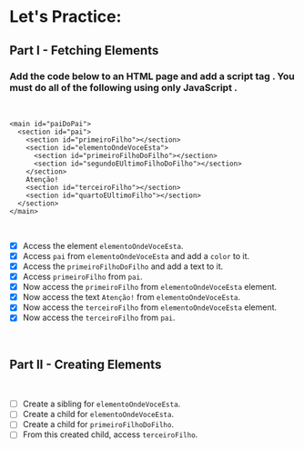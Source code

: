 # Let's Practice:

## Part I - Fetching Elements

### Add the code below to an HTML page and add a script tag . You must do all of the following using only JavaScript .

<br>

```
<main id="paiDoPai">
  <section id="pai">
    <section id="primeiroFilho"></section>
    <section id="elementoOndeVoceEsta">
      <section id="primeiroFilhoDoFilho"></section>
      <section id="segundoEUltimoFilhoDoFilho"></section>
    </section>
    Atenção!
    <section id="terceiroFilho"></section>
    <section id="quartoEUltimoFilho"></section>
  </section>
</main>
```
<br>

- [x] Access the element `elementoOndeVoceEsta`.
- [x] Access `pai` from `elementoOndeVoceEsta` and add a `color` to it.
- [x] Access the `primeiroFilhoDoFilho` and add a text to it.
- [x] Access `primeiroFilho` from `pai`.
- [x] Now access the `primeiroFilho` from `elementoOndeVoceEsta` element.
- [x] Now access the text `Atenção!` from `elementoOndeVoceEsta`.
- [x] Now access the `terceiroFilho` from `elementoOndeVoceEsta` element.
- [x] Now access the `terceiroFilho` from `pai`.

<br>

## Part II - Creating Elements

<br>

- [ ] Create a sibling for `elementoOndeVoceEsta`.
- [ ] Create a child for `elementoOndeVoceEsta`.
- [ ] Create a child for `primeiroFilhoDoFilho`.
- [ ] From this created child, access `terceiroFilho`.
